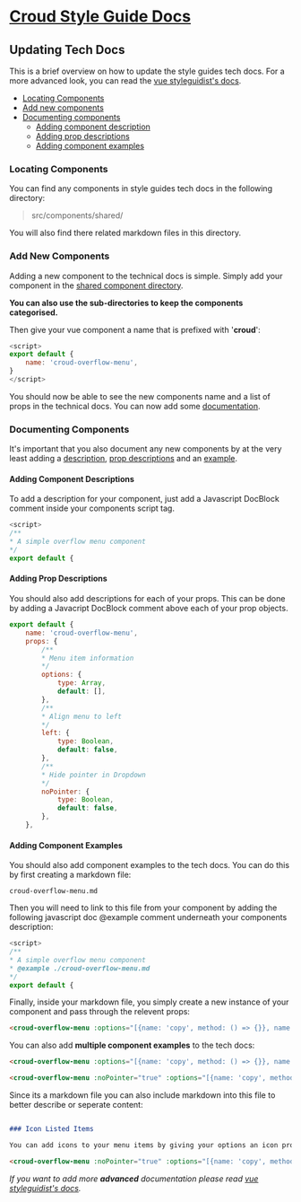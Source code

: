 # [Croud Style Guide Docs](Introduction.md)

## Updating Tech Docs

This is a brief overview on how to update the style guides tech docs. For a more advanced look, you can read the [vue styleguidist's docs](https://github.com/vue-styleguidist/vue-styleguidist/blob/master/docs/Documenting.md).

* [Locating Components](#locating-components)
* [Add new components](#add-components)
* [Documenting components](#document-components)
	* [Adding component description](#component-description)
	* [Adding prop descriptions](#prop-descriptions)
	* [Adding component examples](#component-examples)

<a name="locating-components"></a>
### Locating Components
You can find any components in style guides tech docs in the following directory:

>src/components/shared/

You will also find there related markdown files in this directory.

<a name="add-components"></a>
### Add New Components
Adding a new component to the technical docs is simple. Simply add your component in the [shared component directory](#locating-components).

**You can also use the sub-directories to keep the components categorised.**

Then give your vue component a  name that is prefixed with '**croud**':
```javascript
<script>
export default {
	name: 'croud-overflow-menu',
}
</script>
```
You should now be able to see the new components name and a list of props in the technical docs. You can now add some [documentation](#document-components).
<a name="document-components"></a>
### Documenting Components
It's important that you also document any new components by at the very least adding a [description](#component-description), [prop descriptions](#prop-descriptions) and an [example](#component-examples).

<a name="component-description"></a>
#### Adding Component Descriptions
To add a description for your component, just add a Javascript DocBlock comment inside your components script tag.
```javascript
<script>
/**
* A simple overflow menu component
*/
export default {
```
<a name="prop-descriptions"></a>
#### Adding Prop Descriptions
You should also add descriptions for each of your props. This can be done by adding a Javacript DocBlock comment above each of your prop objects.
```javascript
export default {
    name: 'croud-overflow-menu',
    props: {
        /**
        * Menu item information
        */
        options: {
            type: Array,
            default: [],
        },
        /**
        * Align menu to left
        */
        left: {
            type: Boolean,
            default: false,
        },
        /**
        * Hide pointer in Dropdown
        */
        noPointer: {
            type: Boolean,
            default: false,
        },
    },
```
<a name="component-examples"></a>
#### Adding Component Examples
You should also add component examples to the tech docs. You can do this by first creating a markdown file:

	croud-overflow-menu.md

Then you will need to link to this file from your component by adding the following javascript doc @example comment underneath your components description:

```javascript
<script>
/**
* A simple overflow menu component
* @example ./croud-overflow-menu.md
*/
export default {
```
Finally, inside your markdown file, you simply create a new instance of your component and pass through the relevent props:
```markdown
<croud-overflow-menu :options="[{name: 'copy', method: () => {}}, name: 'export', method: () => {}]"></croud-overflow-menu>
```
You can also add **multiple component examples** to the tech docs:	
```markdown
<croud-overflow-menu :options="[{name: 'copy', method: () => {}}, name: 'export', method: () => {}]"></croud-overflow-menu>

<croud-overflow-menu :noPointer="true" :options="[{name: 'copy', method: () => {}]"></croud-overflow-menu>
```
Since its a markdown file you can also include markdown into this file to better describe or seperate content:

```markdown

### Icon Listed Items

You can add icons to your menu items by giving your options an icon property.

<croud-overflow-menu :noPointer="true" :options="[{name: 'copy', method: () => {}, icon: 'copy'}]"></croud-overflow-menu>
```

*If you want to add more ***advanced*** documentation please read [vue styleguidist's docs](https://github.com/vue-styleguidist/vue-styleguidist/blob/master/docs/Documenting.md).*
